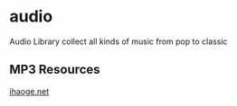# audio
Audio Library collect all kinds of music from pop to classic
## MP3 Resources
[ihaoge.net](https://ihaoge.net)

